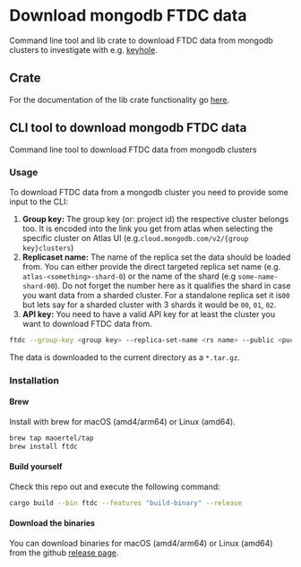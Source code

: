 # Download mongodb FTDC data

Command line tool and lib crate to download FTDC data from mongodb clusters to investigate with e.g. [keyhole](https://github.com/simagix/keyhole).

## Crate

For the documentation of the lib crate functionality go [here](/README_LIB.md).

## CLI tool to download mongodb FTDC data

Command line tool to download FTDC data from mongodb clusters 

### Usage

To download FTDC data from a mongodb cluster you need to provide some input to the CLI:

1. **Group key:** The group key (or: project id) the respective cluster belongs too. It is encoded into the link you get from atlas when selecting the specific cluster on Atlas UI (e.g.`cloud.mongodb.com/v2/{group key}clusters`)
2. **Replicaset name:** The name of the replica set the data should be loaded from. You can either provide the direct targeted replica set name (e.g. `atlas-<something>-shard-0`) or the name of the shard (e.g `some-name-shard-00`). Do not forget the number here as it qualifies the shard in case you want data from a sharded cluster. For a standalone replica set it is`00` but lets say for a sharded cluster with 3 shards it would be `00`, `01`, `02`.
3. **API key:**  You need to have a valid API key for at least the cluster you want to download FTDC data from.

```bash
ftdc --group-key <group key> --replica-set-name <rs name> --public <puclib key> --private <private key>
```

The data is downloaded to the current directory as a `*.tar.gz`.

### Installation

#### Brew

Install with brew for macOS (amd4/arm64) or Linux (amd64).

```bash
brew tap maoertel/tap
brew install ftdc
```

#### Build yourself

Check this repo out and execute the following command:

```bash
cargo build --bin ftdc --features "build-binary" --release
```

#### Download the binaries

You can download binaries for macOS (amd4/arm64) or Linux (amd64) from the github [release page](https://github.com/maoertel/mongodb-ftdc/releases).
